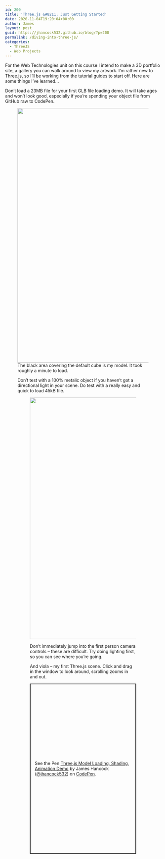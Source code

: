 ```yaml
---
id: 200
title: 'Three.js &#8211; Just Getting Started'
date: 2020-11-04T19:20:04+00:00
author: James
layout: post
guid: https://jhancock532.github.io/blog/?p=200
permalink: /diving-into-three-js/
categories:
  - ThreeJS
  - Web Projects
---
```

For the Web Technologies unit on this course I intend to make a 3D portfolio site, a gallery you can walk around to view my artwork. I&#8217;m rather new to Three.js, so I&#8217;ll be working from the tutorial guides to start off. Here are some things I&#8217;ve learned&#8230;

<!--more-->

Don&#8217;t load a 23MB file for your first GLB file loading demo. It will take ages and won&#8217;t look good, especially if you&#8217;re spending your object file from GitHub raw to CodePen.<figure class="wp-block-image size-large">

<img loading="lazy" width="1024" height="823" src="https://jhancock532.github.io/blog/wp-content/uploads/2020/11/That-Loading-Though-1024x823.png" alt="" class="wp-image-201" srcset="https://jhancock532.github.io/blog/wp-content/uploads/2020/11/That-Loading-Though-1024x823.png 1024w, https://jhancock532.github.io/blog/wp-content/uploads/2020/11/That-Loading-Though-300x241.png 300w, https://jhancock532.github.io/blog/wp-content/uploads/2020/11/That-Loading-Though-768x617.png 768w, https://jhancock532.github.io/blog/wp-content/uploads/2020/11/That-Loading-Though.png 1200w" sizes="(max-width: 767px) 89vw, (max-width: 1000px) 54vw, (max-width: 1071px) 543px, 580px" />The black area covering the default cube is my model. It took roughly a minute to load.

Don&#8217;t test with a 100% metalic object if you haven&#8217;t got a directional light in your scene. Do test with a really easy and quick to load 45kB file.<figure class="wp-block-image size-large">

<img loading="lazy" width="1024" height="781" src="https://jhancock532.github.io/blog/wp-content/uploads/2020/11/Just-Like-That-1024x781.jpg" alt="" class="wp-image-202" srcset="https://jhancock532.github.io/blog/wp-content/uploads/2020/11/Just-Like-That-1024x781.jpg 1024w, https://jhancock532.github.io/blog/wp-content/uploads/2020/11/Just-Like-That-300x229.jpg 300w, https://jhancock532.github.io/blog/wp-content/uploads/2020/11/Just-Like-That-768x585.jpg 768w, https://jhancock532.github.io/blog/wp-content/uploads/2020/11/Just-Like-That.jpg 1275w" sizes="(max-width: 767px) 89vw, (max-width: 1000px) 54vw, (max-width: 1071px) 543px, 580px" /> 

Don&#8217;t immediately jump into the first person camera controls &#8211; these are difficult. Try doing lighting first, so you can see where you&#8217;re going.

And viola &#8211; my first Three.js scene. Click and drag in the window to look around, scrolling zooms in and out.

<p class="codepen" data-height="550" data-theme-id="dark" data-default-tab="result" data-user="jhancock532" data-slug-hash="jOrpNOM" style="height: 550px; box-sizing: border-box; display: flex; align-items: center; justify-content: center; border: 2px solid; margin: 1em 0; padding: 1em;" data-pen-title="Three.js Model Loading, Shading, Animation Demo">
  <span>See the Pen <a href="https://codepen.io/jhancock532/pen/jOrpNOM"> Three.js Model Loading, Shading, Animation Demo</a> by James Hancock (<a href="https://codepen.io/jhancock532">@jhancock532</a>) on <a href="https://codepen.io">CodePen</a>.</span>
</p>